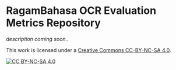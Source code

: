 # RagamBahasa OCR Evaluation Metrics Repository

_description coming soon.._

<!-- Shield: [![CC BY-NC-SA 4.0][cc-by-nc-sa-shield]][cc-by-nc-sa] -->

This work is licensed under a [Creative Commons CC-BY-NC-SA 4.0][cc-by-nc-sa].

[![CC BY-NC-SA 4.0][cc-by-nc-sa-image]][cc-by-nc-sa]

[cc-by-nc-sa]: http://creativecommons.org/licenses/by-nc-sa/4.0/
[cc-by-nc-sa-image]: https://licensebuttons.net/l/by-nc-sa/4.0/88x31.png
[cc-by-nc-sa-shield]: https://img.shields.io/badge/License-CC%20BY--NC--SA%204.0-lightgrey.svgs